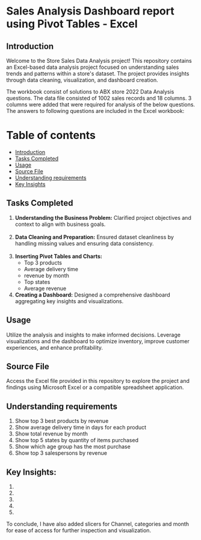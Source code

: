 # Sales Analysis Dashboard report using Pivot Tables - Excel

## Introduction

Welcome to the Store Sales Data Analysis project! This repository contains an Excel-based data analysis project focused on understanding sales trends and patterns within a store's dataset. The project provides insights through data cleaning, visualization, and dashboard creation.

The workbook consist of solutions to ABX store 2022 Data Analysis questions. The data file consisted of 1002 sales records and 18 columns. 3 columns were added that were required for analysis of the below questions. The answers to following questions are included in the Excel workbook:
# Table of contents
  - [Introduction](#introduction)
  - [Tasks Completed](#tasks-completed)
  - [Usage](#usage)
  - [Source File](#source-file)
  - [Understanding requirements](understanding-requirements)
  - [Key Insights](key-insights)

## Tasks Completed
<ol>
  <li><b>Understanding the Business Problem:</b> Clarified project objectives and context to align with business goals.</li><br>
  <li><b>Data Cleaning and Preparation:</b> Ensured dataset cleanliness by handling missing values and ensuring data consistency.</li><br>
  <li><b>Inserting Pivot Tables and Charts:</b>
    <ul>
      <li>Top 3 products</li>
      <li>Average delivery time</li>
      <li>revenue by month</li>
      <li>Top  states</li>
      <li>Average revenue</li>
    </ul>   
  </li>
  <li><b>Creating a Dashboard:</b> Designed a comprehensive dashboard aggregating key insights and visualizations.</li>
</ol>

## Usage
Utilize the analysis and insights to make informed decisions. Leverage visualizations and the dashboard to optimize inventory, improve customer experiences, and enhance profitability.

## Source File
Access the Excel file provided in this repository to explore the project and findings using Microsoft Excel or a compatible spreadsheet application.

## Understanding requirements
<ol>
  <li>Show top 3 best products by revenue</li>
  <li>Show average delivery time in days for each product</li>
  <li>Show total revenue by month</li>
  <li>Show top 5 states by quantity of items purchased</li>
  <li>Show which age group has the most purchase</li>
  <li>Show top 3 salespersons by revenue</li>
</ol>

## Key Insights:
<ol>
  <li></li>
  <li></li>
  <li></li>
  <li></li>
  <li></li>
</ol>

To conclude, I have also added slicers for Channel, categories and month for ease of access for further inspection and visualization.
